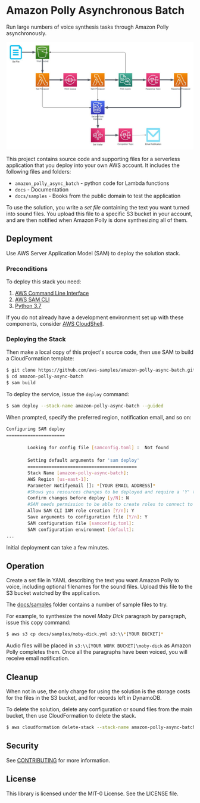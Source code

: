 # Amazon Polly Asynchronous Batch

Run large numbers of voice synthesis tasks through Amazon Polly asynchronously.

![Architecture](docs/amazon-polly-async-batch-architecture.png)

This project contains source code and supporting files for a serverless application that you
deploy into your own AWS account. It includes the following files and folders:

 * `amazon_polly_async_batch` - python code for Lambda functions
 * `docs` - Documentation 
 * `docs/samples` - Books from the public domain to test the application

To use the solution, you write a _set file_ containing the text you want
turned into sound files. You upload this file to a specific S3 bucket
in your account, and are then notified when Amazon Polly is done synthesizing all of
them.

## Deployment

Use AWS Server Application Model (SAM) to deploy the solution stack.

### Preconditions

To deploy this stack you need:

 1. [AWS Command Line Interface](https://docs.aws.amazon.com/cli/latest/userguide/install-cliv2.html)
 2. [AWS SAM CLI](https://docs.aws.amazon.com/serverless-application-model/latest/developerguide/serverless-sam-cli-install-linux.html)
 3. [Python 3.7](https://www.python.org/downloads/)

If you do not already have a development environment set up with these
components, consider [AWS CloudShell](https://aws.amazon.com/cloudshell/).

### Deploying the Stack

Then make a local copy of this project's source code, then use SAM to build a
CloudFormation template:

```bash
$ git clone https://github.com/aws-samples/amazon-polly-async-batch.git
$ cd amazon-polly-async-batch
$ sam build
```

To deploy the service, issue the `deploy` command:

```bash
$ sam deploy --stack-name amazon-polly-async-batch --guided
```

When prompted, specify the preferred region, notification email, and so on:

```bash
Configuring SAM deploy
======================

        Looking for config file [samconfig.toml] :  Not found

        Setting default arguments for 'sam deploy'
        =========================================
        Stack Name [amazon-polly-async-batch]: 
        AWS Region [us-east-1]: 
        Parameter Notifyemail []: *[YOUR EMAIL ADDRESS]*
        #Shows you resources changes to be deployed and require a 'Y' to initiate deploy
        Confirm changes before deploy [y/N]: N
        #SAM needs permission to be able to create roles to connect to the resources in your template
        Allow SAM CLI IAM role creation [Y/n]: Y
        Save arguments to configuration file [Y/n]: Y
        SAM configuration file [samconfig.toml]: 
        SAM configuration environment [default]: 
...
```

Initial deployment can take a few minutes. 

## Operation

Create a set file in YAML describing the text you want Amazon Polly to voice, including optional
filenames for the sound files. Upload this file to the S3 bucket watched by the application.

The [docs/samples](docs/samples) folder contains a number of sample files to try.

For example, to synthesize the novel _Moby Dick_ paragraph by paragraph, 
issue this copy command:

```bash
$ aws s3 cp docs/samples/moby-dick.yml s3:\\*[YOUR BUCKET]*
```

Audio files will be placed in `s3:\\[YOUR WORK BUCKET]\moby-dick` as Amazon Polly completes them. Once all the
paragraphs have been voiced, you will receive email notification.

## Cleanup

When not in use, the only charge for using the solution is the storage costs for the 
files in the S3 bucket, and for records left in DynamoDB.

To delete the solution, delete any configuration or sound files from the main bucket, then use 
CloudFormation to delete the stack. 

```bash
$ aws cloudformation delete-stack --stack-name amazon-polly-async-batch
```

## Security

See [CONTRIBUTING](CONTRIBUTING.md#security-issue-notifications) for more information.

## License

This library is licensed under the MIT-0 License. See the LICENSE file.
